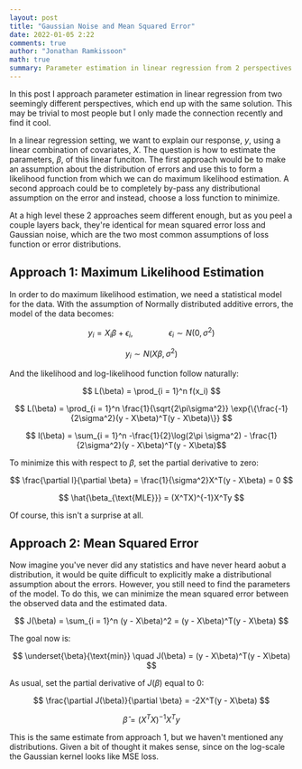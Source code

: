 ```yaml
---
layout: post
title: "Gaussian Noise and Mean Squared Error"
date: 2022-01-05 2:22
comments: true
author: "Jonathan Ramkissoon"
math: true
summary: Parameter estimation in linear regression from 2 perspectives. 
---
```


In this post I approach parameter estimation in linear regression from two seemingly different perspectives, which end up with the same solution. This may be trivial to most people but I only made the connection recently and find it cool. 

In a linear regression setting, we want to explain our response, $y$, using a linear combination of covariates, $X$. The question is how to estimate the parameters, $\beta$, of this linear funciton. The first approach would be to make an assumption about the distribution of errors and use this to form a likelihood function from which we can do maximum likelihood estimation. A second approach could be to completely by-pass any distributional assumption on the error and instead, choose a loss function to minimize. 

At a high level these 2 approaches seem different enough, but as you peel a couple layers back, they're identical for mean squared error loss and Gaussian noise, which are the two most common assumptions of loss function or error distributions. 


## Approach 1: Maximum Likelihood Estimation

In order to do maximum likelihood estimation, we need a statistical model for the data. With the assumption of Normally distributed additive errors, the model of the data becomes:

$$ y_i = X_i\beta + \epsilon_i, \qquad \qquad \epsilon_i \sim N(0, \sigma^2) $$

$$ y_i \sim N(X\beta, \sigma^2) $$

And the likelihood and log-likelihood function follow naturally: 

$$ L(\beta) = \prod_{i = 1}^n f(x_i) $$

$$ L(\beta) = \prod_{i = 1}^n \frac{1}{\sqrt{2\pi\sigma^2}} \exp{\{\frac{-1}{2\sigma^2}(y - X\beta)^T(y - X\beta)\}} $$

$$ l(\beta) = \sum_{i = 1}^n -\frac{1}{2}\log(2\pi \sigma^2) - \frac{1}{2\sigma^2}(y - X\beta)^T(y - X\beta)$$

To minimize this with respect to $\beta$, set the partial derivative to zero: 

$$ \frac{\partial l}{\partial \beta} = \frac{1}{\sigma^2}X^T(y - X\beta) = 0 $$

$$ \hat{\beta_{\text{MLE}}} = (X^TX)^{-1}X^Ty $$

Of course, this isn't a surprise at all. 


## Approach 2: Mean Squared Error

Now imagine you've never did any statistics and have never heard aobut a distribution, it would be quite difficult to explicitly make a distributional assumption about the errors. However, you still need to find the parameters of the model. To do this, we can minimize the mean squared error between the observed data and the estimated data. 

$$ J(\beta) = \sum_{i = 1}^n (y - X\beta)^2 = (y - X\beta)^T(y - X\beta) $$

The goal now is:

$$ \underset{\beta}{\text{min}} \quad J(\beta) = (y - X\beta)^T(y - X\beta) $$

As usual, set the partial derivative of $J(\beta)$ equal to 0: 

$$ \frac{\partial J(\beta)}{\partial \beta} = -2X^T(y - X\beta) $$

$$ \hat{\beta} = (X^TX)^{-1}X^Ty $$


This is the same estimate from approach 1, but we haven't mentioned any distributions. Given a bit of thought it makes sense, since on the log-scale the Gaussian kernel looks like MSE loss. 
